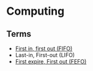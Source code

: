 # Computing

<!--
https://www.linkedin.com/learning/plc-program-flow-and-control-instructions/plc-program-flow-and-control
-->

## Terms

- [First in, first out (FIFO)](https://en.wikipedia.org/wiki/FIFO_(computing_and_electronics))
- Last-in, First-out (LIFO)
- [First expire, First out (FEFO)](https://en.wikipedia.org/wiki/First_Expired,_First_Out)
